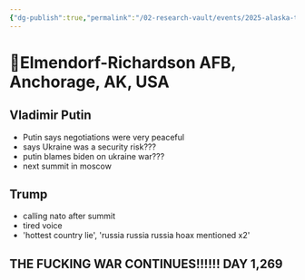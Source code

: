 ```yaml
---
{"dg-publish":true,"permalink":"/02-research-vault/events/2025-alaska-trump-putin-summit/","tags":["trump","summit"],"updated":"2025-08-20T01:47:52.000-04:00"}
---
```


# **📍Elmendorf-Richardson AFB, Anchorage, AK, USA**
## Vladimir Putin
- Putin says negotiations were very peaceful
- says Ukraine was a security risk???
- putin blames biden on ukraine war???
- next summit in moscow

## Trump
- calling nato after summit
- tired voice 
- 'hottest country lie', 'russia russia russia hoax mentioned x2'

## THE FUCKING WAR CONTINUES!!!!!! DAY 1,269